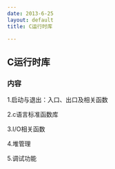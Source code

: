 ```yaml
---
date: 2013-6-25
layout: default
title: C运行时库

---
```

## C运行时库
### 内容

1.启动与退出：入口、出口及相关函数

2.c语言标准函数库

3.I/O相关函数

4.堆管理

5.调试功能

